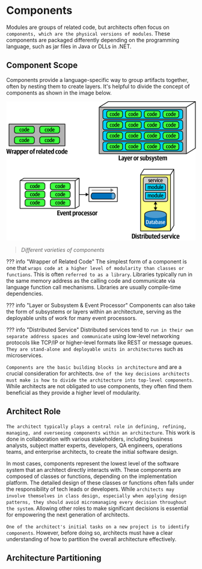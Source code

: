 # Components

Modules are groups of related code, but architects often focus on `components, which are the physical versions of modules`. These components are packaged differently depending on the programming language, such as jar files in Java or DLLs in .NET.

## Component Scope

Components provide a language-specific way to group artifacts together, often by nesting them to create layers. It's helpful to divide the concept of components as shown in the image below.

![Different varieties of components](https://raw.githubusercontent.com/RomeroGabriel/mastering-software-architecture/main/documentation/images/components/component_scope.png)
> *Different varieties of components*

??? info "Wrapper of Related Code"
    The simplest form of a component is one that `wraps code at a higher level of modularity than classes or functions`. This is often `referred to as a library`. Libraries typically run in the same memory address as the calling code and communicate via language function call mechanisms. Libraries are usually compile-time dependencies.

??? info "Layer or Subsystem & Event Processor"
    Components can also take the form of subsystems or layers within an architecture, serving as the deployable units of work for many event processors.

??? info "Distributed Service"
    Distributed services tend to `run in their own separate address spaces and communicate` using low-level networking protocols like TCP/IP or higher-level formats like REST or message queues. `They are stand-alone and deployable units in architectures` such as microservices.

`Components are the basic building blocks in architecture` and are a crucial consideration for architects. `One of the key decisions architects must make is how to divide the architecture into top-level components`. While architects are not obligated to use components, they often find them beneficial as they provide a higher level of modularity.

## Architect Role

`The architect typically plays a central role in defining, refining, managing, and overseeing components within an architecture`.  This work is done in collaboration with various stakeholders, including business analysts, subject matter experts, developers, QA engineers, operations teams, and enterprise architects, to create the initial software design.

In most cases, components represent the lowest level of the software system that an architect directly interacts with. These components are composed of classes or functions, depending on the implementation platform. The detailed design of these classes or functions often falls under the responsibility of tech leads or developers. While `architects may involve themselves in class design, especially when applying design patterns, they should avoid micromanaging every decision throughout the system`. Allowing other roles to make significant decisions is essential for empowering the next generation of architects.

`One of the architect's initial tasks on a new project is to identify components`. However, before doing so, architects must have a clear understanding of how to partition the overall architecture effectively.

## Architecture Partitioning
